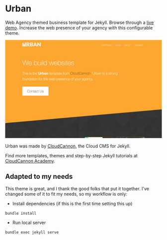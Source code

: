 # Urban

Web Agency themed business template for Jekyll. Browse through a [live demo](https://teal-worm.cloudvent.net/).
Increase the web presence of your agency with this configurable theme.

![Urban template screenshot](images/_screenshot.png)

Urban was made by [CloudCannon](https://cloudcannon.com/), the Cloud CMS for Jekyll.

Find more templates, themes and step-by-step Jekyll tutorials at [CloudCannon Academy](https://learn.cloudcannon.com/).

## Adapted to my needs

This theme is great, and I thank the good folks that put it together. I've changed some of it to fit my needs, so my workflow is only:

 + Install dependencies (if this is the first time setting this up)

```
bundle install
```

 + Run local server

```
bundle exec jekyll serve
```

